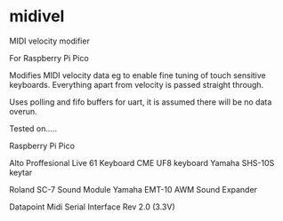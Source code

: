 # midivel
MIDI velocity modifier

For Raspberry Pi Pico

Modifies MIDI velocity data eg to enable fine tuning of touch sensitive keyboards. Everything apart from velocity is passed straight through.

Uses polling and fifo buffers for uart, it is assumed there will be no data overun.

Tested on.....

  Raspberry Pi Pico 

  Alto Proffesional Live 61 Keyboard
  CME UF8 keyboard
  Yamaha SHS-10S keytar
  
  Roland SC-7 Sound Module
  Yamaha EMT-10 AWM Sound Expander

  Datapoint Midi Serial Interface Rev 2.0 (3.3V)
